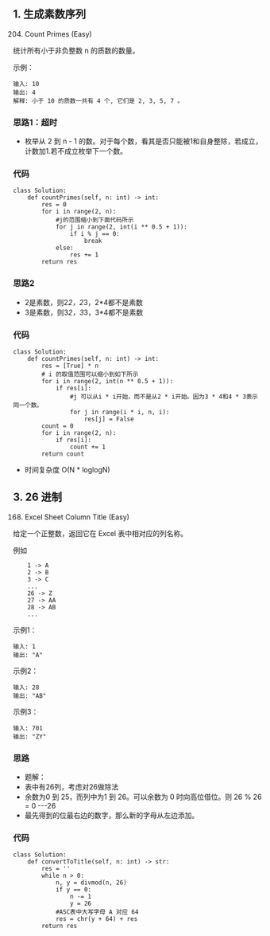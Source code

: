 ## 1. 生成素数序列
204. Count Primes (Easy)

统计所有小于非负整数 n 的质数的数量。

示例：
```
输入: 10
输出: 4
解释: 小于 10 的质数一共有 4 个, 它们是 2, 3, 5, 7 。
```
### 思路1：超时
- 枚举从 2 到 n - 1 的数。对于每个数，看其是否只能被1和自身整除，若成立，计数加1.若不成立枚举下一个数。
### 代码
```
class Solution:
    def countPrimes(self, n: int) -> int:
        res = 0
        for i in range(2, n):
            #j的范围缩小到下面代码所示
            for j in range(2, int(i ** 0.5 + 1)):
                if i % j == 0:
                    break
            else:
                res += 1
        return res
```
### 思路2
- 2是素数，则2*2，2*3，2*4都不是素数
- 3是素数，则3*2，3*3，3*4都不是素数
### 代码
```
class Solution:
    def countPrimes(self, n: int) -> int:
        res = [True] * n
        # i 的取值范围可以缩小到如下所示
        for i in range(2, int(n ** 0.5 + 1)):
            if res[i]:
                #j 可以从i * i开始，而不是从2 * i开始。因为3 * 4和4 * 3表示同一个数。
                for j in range(i * i, n, i):
                    res[j] = False
        count = 0
        for i in range(2, n):
            if res[i]:
                count += 1
        return count
```
- 时间复杂度 O(N * loglogN)

## 3. 26 进制
168. Excel Sheet Column Title (Easy)

给定一个正整数，返回它在 Excel 表中相对应的列名称。

例如
```
    1 -> A
    2 -> B
    3 -> C
    ...
    26 -> Z
    27 -> AA
    28 -> AB 
    ...
```
示例1：
```
输入: 1
输出: "A"
```
示例2：
```
输入: 28
输出: "AB"
```
示例3：
```
输入: 701
输出: "ZY"
```
### 思路
- 题解：
- 表中有26列，考虑对26做除法
- 余数为0 到 25，而列中为1 到 26。可以余数为 0 时向高位借位。则 26 % 26 = 0 ---26
- 最先得到的位最右边的数字，那么新的字母从左边添加。

### 代码
```
class Solution:
    def convertToTitle(self, n: int) -> str:
        res = ''
        while n > 0:
            n, y = divmod(n, 26)
            if y == 0:
                n -= 1
                y = 26
            #ASC表中大写字母 A 对应 64
            res = chr(y + 64) + res
        return res
```